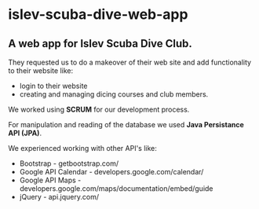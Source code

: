 # islev-scuba-dive-web-app
## A web app for Islev Scuba Dive Club. 
They requested us to do a makeover of their web site and add functionality to their website like: 
- login to their website
- creating and managing dicing courses and club members.

We worked using **SCRUM** for our development process.

For manipulation and reading of the database we used **Java Persistance API (JPA)**.

We experienced working with other API's like:
- Bootstrap - getbootstrap.com/
- Google API Calendar - developers.google.com/calendar/
- Google API Maps - developers.google.com/maps/documentation/embed/guide
- jQuery - api.jquery.com/
